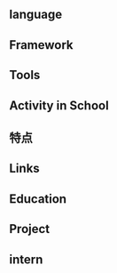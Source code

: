

## language
## Framework
## Tools
## Activity in School
## 特点
## Links
## Education
## Project
## intern